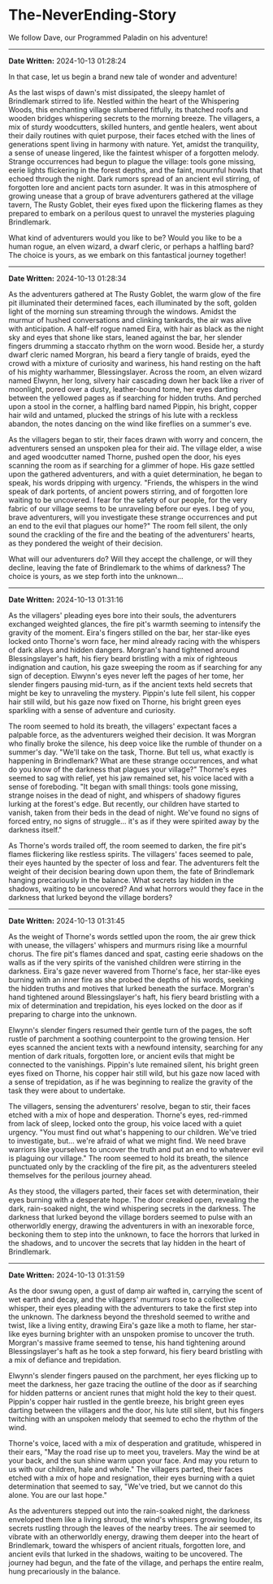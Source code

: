 # The-NeverEnding-Story

We follow Dave, our Programmed Paladin on his adventure!

---

**Date Written:** 2024-10-13 01:28:24

In that case, let us begin a brand new tale of wonder and adventure! 

As the last wisps of dawn's mist dissipated, the sleepy hamlet of Brindlemark stirred to life. Nestled within the heart of the Whispering Woods, this enchanting village slumbered fitfully, its thatched roofs and wooden bridges whispering secrets to the morning breeze. The villagers, a mix of sturdy woodcutters, skilled hunters, and gentle healers, went about their daily routines with quiet purpose, their faces etched with the lines of generations spent living in harmony with nature. Yet, amidst the tranquility, a sense of unease lingered, like the faintest whisper of a forgotten melody. Strange occurrences had begun to plague the village: tools gone missing, eerie lights flickering in the forest depths, and the faint, mournful howls that echoed through the night. Dark rumors spread of an ancient evil stirring, of forgotten lore and ancient pacts torn asunder. It was in this atmosphere of growing unease that a group of brave adventurers gathered at the village tavern, The Rusty Goblet, their eyes fixed upon the flickering flames as they prepared to embark on a perilous quest to unravel the mysteries plaguing Brindlemark.

What kind of adventurers would you like to be? Would you like to be a human rogue, an elven wizard, a dwarf cleric, or perhaps a halfling bard? The choice is yours, as we embark on this fantastical journey together!

---

**Date Written:** 2024-10-13 01:28:34

As the adventurers gathered at The Rusty Goblet, the warm glow of the fire pit illuminated their determined faces, each illuminated by the soft, golden light of the morning sun streaming through the windows. Amidst the murmur of hushed conversations and clinking tankards, the air was alive with anticipation. A half-elf rogue named Eira, with hair as black as the night sky and eyes that shone like stars, leaned against the bar, her slender fingers drumming a staccato rhythm on the worn wood. Beside her, a sturdy dwarf cleric named Morgran, his beard a fiery tangle of braids, eyed the crowd with a mixture of curiosity and wariness, his hand resting on the haft of his mighty warhammer, Blessingslayer. Across the room, an elven wizard named Elwynn, her long, silvery hair cascading down her back like a river of moonlight, pored over a dusty, leather-bound tome, her eyes darting between the yellowed pages as if searching for hidden truths. And perched upon a stool in the corner, a halfling bard named Pippin, his bright, copper hair wild and untamed, plucked the strings of his lute with a reckless abandon, the notes dancing on the wind like fireflies on a summer's eve.

As the villagers began to stir, their faces drawn with worry and concern, the adventurers sensed an unspoken plea for their aid. The village elder, a wise and aged woodcutter named Thorne, pushed open the door, his eyes scanning the room as if searching for a glimmer of hope. His gaze settled upon the gathered adventurers, and with a quiet determination, he began to speak, his words dripping with urgency. "Friends, the whispers in the wind speak of dark portents, of ancient powers stirring, and of forgotten lore waiting to be uncovered. I fear for the safety of our people, for the very fabric of our village seems to be unraveling before our eyes. I beg of you, brave adventurers, will you investigate these strange occurrences and put an end to the evil that plagues our home?" The room fell silent, the only sound the crackling of the fire and the beating of the adventurers' hearts, as they pondered the weight of their decision.

What will our adventurers do? Will they accept the challenge, or will they decline, leaving the fate of Brindlemark to the whims of darkness? The choice is yours, as we step forth into the unknown...

---

**Date Written:** 2024-10-13 01:31:16

As the villagers' pleading eyes bore into their souls, the adventurers exchanged weighted glances, the fire pit's warmth seeming to intensify the gravity of the moment. Eira's fingers stilled on the bar, her star-like eyes locked onto Thorne's worn face, her mind already racing with the whispers of dark alleys and hidden dangers. Morgran's hand tightened around Blessingslayer's haft, his fiery beard bristling with a mix of righteous indignation and caution, his gaze sweeping the room as if searching for any sign of deception. Elwynn's eyes never left the pages of her tome, her slender fingers pausing mid-turn, as if the ancient texts held secrets that might be key to unraveling the mystery. Pippin's lute fell silent, his copper hair still wild, but his gaze now fixed on Thorne, his bright green eyes sparkling with a sense of adventure and curiosity.

The room seemed to hold its breath, the villagers' expectant faces a palpable force, as the adventurers weighed their decision. It was Morgran who finally broke the silence, his deep voice like the rumble of thunder on a summer's day. "We'll take on the task, Thorne. But tell us, what exactly is happening in Brindlemark? What are these strange occurrences, and what do you know of the darkness that plagues your village?" Thorne's eyes seemed to sag with relief, yet his jaw remained set, his voice laced with a sense of foreboding. "It began with small things: tools gone missing, strange noises in the dead of night, and whispers of shadowy figures lurking at the forest's edge. But recently, our children have started to vanish, taken from their beds in the dead of night. We've found no signs of forced entry, no signs of struggle... it's as if they were spirited away by the darkness itself."

As Thorne's words trailed off, the room seemed to darken, the fire pit's flames flickering like restless spirits. The villagers' faces seemed to pale, their eyes haunted by the specter of loss and fear. The adventurers felt the weight of their decision bearing down upon them, the fate of Brindlemark hanging precariously in the balance. What secrets lay hidden in the shadows, waiting to be uncovered? And what horrors would they face in the darkness that lurked beyond the village borders?

---

**Date Written:** 2024-10-13 01:31:45

As the weight of Thorne's words settled upon the room, the air grew thick with unease, the villagers' whispers and murmurs rising like a mournful chorus. The fire pit's flames danced and spat, casting eerie shadows on the walls as if the very spirits of the vanished children were stirring in the darkness. Eira's gaze never wavered from Thorne's face, her star-like eyes burning with an inner fire as she probed the depths of his words, seeking the hidden truths and motives that lurked beneath the surface. Morgran's hand tightened around Blessingslayer's haft, his fiery beard bristling with a mix of determination and trepidation, his eyes locked on the door as if preparing to charge into the unknown.

Elwynn's slender fingers resumed their gentle turn of the pages, the soft rustle of parchment a soothing counterpoint to the growing tension. Her eyes scanned the ancient texts with a newfound intensity, searching for any mention of dark rituals, forgotten lore, or ancient evils that might be connected to the vanishings. Pippin's lute remained silent, his bright green eyes fixed on Thorne, his copper hair still wild, but his gaze now laced with a sense of trepidation, as if he was beginning to realize the gravity of the task they were about to undertake.

The villagers, sensing the adventurers' resolve, began to stir, their faces etched with a mix of hope and desperation. Thorne's eyes, red-rimmed from lack of sleep, locked onto the group, his voice laced with a quiet urgency. "You must find out what's happening to our children. We've tried to investigate, but... we're afraid of what we might find. We need brave warriors like yourselves to uncover the truth and put an end to whatever evil is plaguing our village." The room seemed to hold its breath, the silence punctuated only by the crackling of the fire pit, as the adventurers steeled themselves for the perilous journey ahead.

As they stood, the villagers parted, their faces set with determination, their eyes burning with a desperate hope. The door creaked open, revealing the dark, rain-soaked night, the wind whispering secrets in the darkness. The darkness that lurked beyond the village borders seemed to pulse with an otherworldly energy, drawing the adventurers in with an inexorable force, beckoning them to step into the unknown, to face the horrors that lurked in the shadows, and to uncover the secrets that lay hidden in the heart of Brindlemark.

---

**Date Written:** 2024-10-13 01:31:59

As the door swung open, a gust of damp air wafted in, carrying the scent of wet earth and decay, and the villagers' murmurs rose to a collective whisper, their eyes pleading with the adventurers to take the first step into the unknown. The darkness beyond the threshold seemed to writhe and twist, like a living entity, drawing Eira's gaze like a moth to flame, her star-like eyes burning brighter with an unspoken promise to uncover the truth. Morgran's massive frame seemed to tense, his hand tightening around Blessingslayer's haft as he took a step forward, his fiery beard bristling with a mix of defiance and trepidation.

Elwynn's slender fingers paused on the parchment, her eyes flicking up to meet the darkness, her gaze tracing the outline of the door as if searching for hidden patterns or ancient runes that might hold the key to their quest. Pippin's copper hair rustled in the gentle breeze, his bright green eyes darting between the villagers and the door, his lute still silent, but his fingers twitching with an unspoken melody that seemed to echo the rhythm of the wind.

Thorne's voice, laced with a mix of desperation and gratitude, whispered in their ears, "May the road rise up to meet you, travelers. May the wind be at your back, and the sun shine warm upon your face. And may you return to us with our children, hale and whole." The villagers parted, their faces etched with a mix of hope and resignation, their eyes burning with a quiet determination that seemed to say, "We've tried, but we cannot do this alone. You are our last hope."

As the adventurers stepped out into the rain-soaked night, the darkness enveloped them like a living shroud, the wind's whispers growing louder, its secrets rustling through the leaves of the nearby trees. The air seemed to vibrate with an otherworldly energy, drawing them deeper into the heart of Brindlemark, toward the whispers of ancient rituals, forgotten lore, and ancient evils that lurked in the shadows, waiting to be uncovered. The journey had begun, and the fate of the village, and perhaps the entire realm, hung precariously in the balance.
